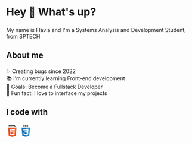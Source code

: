 <h1 align="left">Hey 👋 What's up?</h1>

###

<p align="left">My name is Flávia and I'm a Systems Analysis and Development Student, from SPTECH</p>

###

<h2 align="left">About me</h2>

###

<p align="left">✨ Creating bugs since 2022<br>📚 I'm currently learning Front-end development<br>🎯 Goals: Become a Fullstack Developer<br>🎲 Fun fact: I love to interface my projects</p>

###

<h2 align="left">I code with</h2>

###

<div align="left">
  <code><img height="32" src="https://raw.githubusercontent.com/github/explore/80688e429a7d4ef2fca1e82350fe8e3517d3494d/topics/html/html.png" alt="HTML5"/></code>
  <code><img height="32" src="https://raw.githubusercontent.com/github/explore/80688e429a7d4ef2fca1e82350fe8e3517d3494d/topics/css/css.png" alt="CSS"/></code>
  
</div>

###
